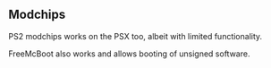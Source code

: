 ## Modchips

PS2 modchips works on the PSX too, albeit with limited functionality.

FreeMcBoot also works and allows booting of unsigned software.
